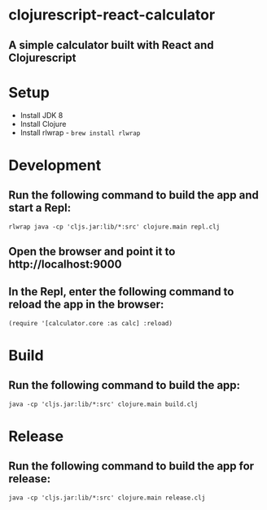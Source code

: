 # clojurescript-react-calculator
## A simple calculator built with React and Clojurescript

# Setup

* Install JDK 8
* Install Clojure
* Install rlwrap - ```brew install rlwrap```

# Development

## Run the following command to build the app and start a Repl:

```rlwrap java -cp 'cljs.jar:lib/*:src' clojure.main repl.clj```

## Open the browser and point it to http://localhost:9000

## In the Repl, enter the following command to reload the app in the browser:

```(require '[calculator.core :as calc] :reload)```

# Build

## Run the following command to build the app:

```java -cp 'cljs.jar:lib/*:src' clojure.main build.clj```

# Release

## Run the following command to build the app for release:

```java -cp 'cljs.jar:lib/*:src' clojure.main release.clj```
